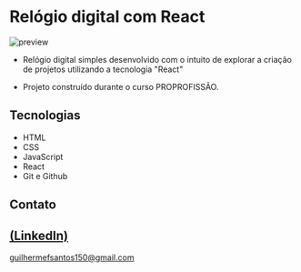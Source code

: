 # Relógio digital com React

![preview](https://github.com/GuilhermeSK2/Relogio-Digital-com-React/assets/139295562/2f06f8df-74e0-4276-800b-3bb06c0244a7)

 - Relógio digital simples desenvolvido com o intuito de explorar a criação de projetos utilizando a tecnologia "React"

 - Projeto construído durante o curso PROPROFISSÃO.

## Tecnologias

- HTML
- CSS
- JavaScript
- React
- Git e Github

## Contato
[(LinkedIn)](https://www.linkedin.com/in/guilherme-freitas-9901a220b/)
-----
guilhermefsantos150@gmail.com
